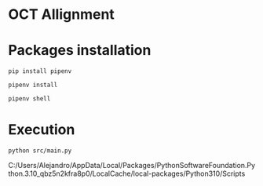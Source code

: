 # OCT Allignment

# Packages installation

```
pip install pipenv

pipenv install

pipenv shell
```

# Execution

```
python src/main.py
```
C:/Users/Alejandro/AppData/Local/Packages/PythonSoftwareFoundation.Python.3.10_qbz5n2kfra8p0/LocalCache/local-packages/Python310/Scripts